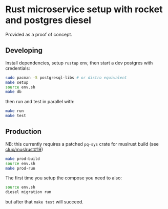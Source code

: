 # Rust microservice setup with rocket and postgres diesel
Provided as a proof of concept.

## Developing
Install dependencies, setup `rustup` env, then start a dev postgres with credentials:

```sh
sudo pacman -S postgresql-libs # or distro equivalent
make setup
source env.sh
make db
```

then run and test in parallel with:

```sh
make run
make test
```

## Production
NB: this currently requires a patched `pq-sys` crate for muslrust build (see [clux/muslrust#19](https://github.com/clux/muslrust/issues/19))

```sh
make prod-build
source env.sh
make prod-run
```

The first time you setup the compose you need to also:

```sh
source env.sh
diesel migration run
```

but after that `make test` will succeed.
